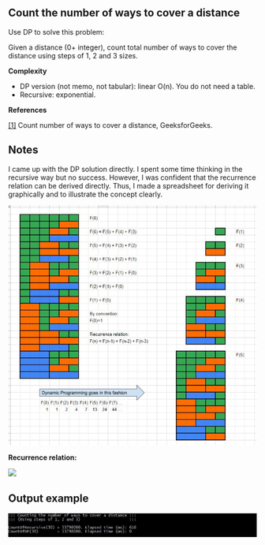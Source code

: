 ﻿## Count the number of ways to cover a distance

Use DP to solve this problem: 

Given a distance (0+ integer), count total number of ways to cover the distance using steps of 1, 2 and 3 sizes.

__Complexity__
* DP version (not memo, not tabular): linear O(n). You do not need a table.
* Recursive: exponential.

__References__

[[1]](https://www.geeksforgeeks.org/count-number-of-ways-to-cover-a-distance/) Count number of ways to cover a distance, GeeksforGeeks.

## Notes
I came up with the DP solution directly.
I spent some time thinking in the recursive way but no success. 
However, I was confident that the recurrence relation can be derived directly.
Thus, I made a spreadsheet for deriving it graphically and to illustrate the concept clearly.

![Alt text](/WaysToCoverADistance/notes.JPG?raw=true "Notes")

__Recurrence relation:__

<img src="https://render.githubusercontent.com/render/math?math=F(n) = F(n-1) %2B F(n-2) %2B F(n-3)">

## Output example

![Alt text](/WaysToCoverADistance/output.JPG?raw=true "Output")
